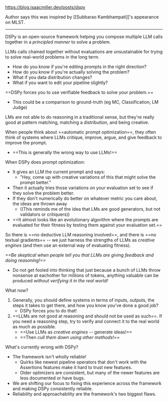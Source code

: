 https://blog.isaacmiller.dev/posts/dspy

Author says this was inspired by [[Subbarao Kambhampati]]'s appearance on MLST.

-----

DSPy is an open-source framework helping you compose multiple LLM calls together in a *principled manner* to solve a problem.

LLMs calls chained together without evaluations are unsustainable for trying to solve real-world problems in the long term.
- How do you know if you're editing prompts in the right direction?
- How do you know if you're actually solving the problem?
- What if you data distribution changes?
- What if you want to edit your pipeline slightly?

==DSPy forces you to use verifiable feedback to solve your problem.==
- This could be a comparison to ground-truth (eg MC, Classification, LM Judge)

LMs are not able to do reasoning in a traditional sense, but they're really good at pattern matching, matching a distribution, and being creative.

When people think about ==automatic prompt optimization==, they often think of systems where LLMs critique, improve, argue, and give feedback to improve the prompt.
- ==This is generally the wrong way to use LLMs!==

When DSPy does prompt optimization: 
- It gives an LLM the current prompt and says:
	- "Hey, come up with creative variations of this that might solve the prompt better."
- Then it actually tries those variations on your evaluation set to see if they solve the problem better. 
- If they don't numerically do better on whatever metric you care about, the ideas are thrown away
	- ((This reminds me of the idea that LMs are good generators, but not validators or critiquers))
- ==It almost looks like an evolutionary algorithm where the prompts are evaluated for their fitness by testing them against your evaluation set.==

So there is ==no deductive LLM reasoning involved==, and there is ==no textual gradients== -- we just harness the strengths of LLMs as *creative engines* (and then use an external way of evaluating fitness).

*==Be skeptical when people tell you that LLMs are giving feedback and doing reasoning!==*
- Do not get fooled into thinking that just because a bunch of LLMs throw nonsense at eachother for millions of tokens, anything valuable can be produced *without verifying it in the real world!*

What now?

1. Generally, you should define systems in terms of inputs, outputs, the steps it takes to get there, and how you know you've done a good job?
	- DSPy forces you to do that!
2. ==LLMs are not good at reasoning and should not be used as such==. If you need a reasoning step, try to verify and connect it to the real world as much as possible.
	- ==Use LLMs as *creative engines* -- generate ideas!==
	- ==Then *cull them down using other methods!*==


What's currently wrong with DSPy?
- The framework isn't wholly reliable! 
	- Quirks like newest pipeline operators that don't work with the Assertions features make it hard to trust new features.
	- Older optimizers are consistent, but many of the newer features are less documented or have bugs.
- We are shifting our focus to fixing this experience across the framework and making DSPy consistently reliable.
- Reliability and approachability are the framework's two biggest flaws.




















